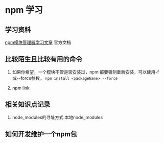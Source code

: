 # npm 学习
## 学习资料
[npm模块管理器学习文章](https://javascript.ruanyifeng.com/nodejs/npm.html)
官方文档

## 比较陌生且比较有用的命令
1. 如果你希望，一个模块不管是否安装过，npm 都要强制重新安装，可以使用-f或--force参数。
`npm install <packageName> --force`

2. npm link


## 相关知识点记录
1. node_modules的寻址方式
本地node_modules 

## 如何开发维护一个npm包
